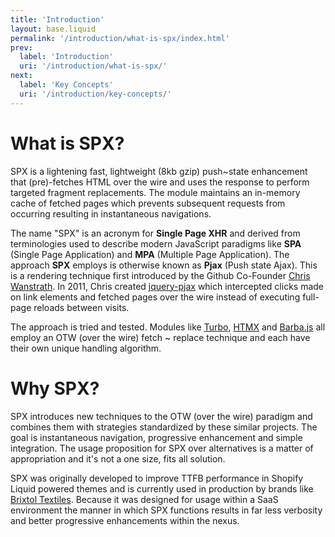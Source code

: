 ```yaml
---
title: 'Introduction'
layout: base.liquid
permalink: '/introduction/what-is-spx/index.html'
prev:
  label: 'Introduction'
  uri: '/introduction/what-is-spx/'
next:
  label: 'Key Concepts'
  uri: '/introduction/key-concepts/'
---
```


# What is SPX?

SPX is a lightening fast, lightweight (8kb gzip) push~state enhancement that (pre)-fetches HTML over the wire and uses the response to perform targeted fragment replacements. The module maintains an in-memory cache of fetched pages which prevents subsequent requests from occurring resulting in instantaneous navigations.

The name "SPX" is an acronym for **Single Page XHR** and derived from terminologies used to describe modern JavaScript paradigms like **SPA** (Single Page Application) and **MPA** (Multiple Page Application). The approach **SPX** employs is otherwise known as **Pjax** (Push state Ajax). This is a rendering technique first introduced by the Github Co-Founder [Chris Wanstrath](http://github.com/defunkt). In 2011, Chris created [jquery-pjax](https://pjax.herokuapp.com/) which intercepted clicks made on link elements and fetched pages over the wire instead of executing full-page reloads between visits.

The approach is tried and tested. Modules like [Turbo](https://turbo.hotwired.dev/), [HTMX](https://htmx.org/) and [Barba.js](https://barba.js.org/) all employ an OTW (over the wire) fetch ~ replace technique and each have their own unique handling algorithm.

# Why SPX?

SPX introduces new techniques to the OTW (over the wire) paradigm and combines them with strategies standardized by these similar projects. The goal is instantaneous navigation, progressive enhancement and simple integration. The usage proposition for SPX over alternatives is a matter of appropriation and it's not a one size, fits all solution.

SPX was originally developed to improve TTFB performance in Shopify Liquid powered themes and is currently used in production by brands like [Brixtol Textiles](https://brixtoltextiles.com). Because it was designed for usage within a SaaS environment the manner in which SPX functions results in far less verbosity and better progressive enhancements within the nexus.
